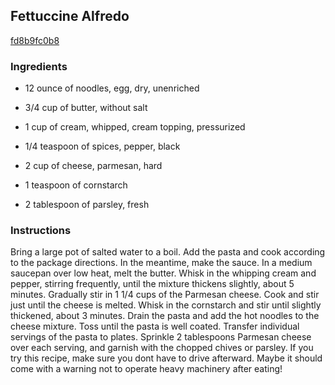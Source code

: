 ## Fettuccine Alfredo

[fd8b9fc0b8](http://www.epicurious.com/recipes/food/views/fettuccine-alfredo-388976)

### Ingredients

 - 12 ounce of noodles, egg, dry, unenriched

 - 3/4 cup of butter, without salt

 - 1 cup of cream, whipped, cream topping, pressurized

 - 1/4 teaspoon of spices, pepper, black

 - 2 cup of cheese, parmesan, hard

 - 1 teaspoon of cornstarch

 - 2 tablespoon of parsley, fresh

### Instructions

Bring a large pot of salted water to a boil. Add the pasta and cook according to the package directions. In the meantime, make the sauce. In a medium saucepan over low heat, melt the butter. Whisk in the whipping cream and pepper, stirring frequently, until the mixture thickens slightly, about 5 minutes. Gradually stir in 1 1/4 cups of the Parmesan cheese. Cook and stir just until the cheese is melted. Whisk in the cornstarch and stir until slightly thickened, about 3 minutes. Drain the pasta and add the hot noodles to the cheese mixture. Toss until the pasta is well coated. Transfer individual servings of the pasta to plates. Sprinkle 2 tablespoons Parmesan cheese over each serving, and garnish with the chopped chives or parsley. If you try this recipe, make sure you dont have to drive afterward. Maybe it should come with a warning not to operate heavy machinery after eating!